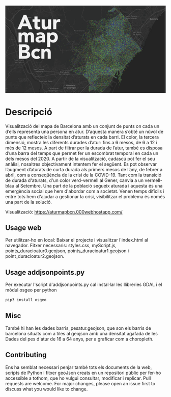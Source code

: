 ![alt text](https://github.com/joanmaller/dataviz2020/blob/master/AturMapBcn.png?raw=true)

# Descripció

Visualització del mapa de Barcelona amb un conjunt de punts on cada un d’ells representa una persona en atur. D’aquesta manera s’obté un núvol de punts que reflecteix la densitat d’aturats en cada barri.  El color, la tercera dimensió, mostra les diferents durades d’atur: fins a 6 mesos, de 6 a 12 i més de 12 mesos. A part de filtrar per la durada de l’atur, també es disposa d’una barra del temps que permet fer un escombrat temporal en cada un dels mesos del 2020. A partir de la visualització, cadascú pot fer el seu anàlisi, nosaltres objectivament intentem fer el següent. Es pot observar l’augment d’aturats de curta durada als primers mesos de l’any, de febrer a abril, com a conseqüència de la crisi de la COVID-19. Tant com la transició de durada d'aturats,  d'un color verd-vermell al Gener, canvia a un vermell-blau al Setembre. Una part de la població segueix aturada i aquesta és una emergència social que hem d'abordar com a societat. Venen temps difícils i entre tots hem d'ajudar a gestionar la crisi, visibilitzar el problema és només una part de la solució. 

Visualització: https://aturmapbcn.000webhostapp.com/



## Usage web

Per utilitzar-ho en local:
Baixar el projecte i visualitzar l'index.html al navegador. 
Fitxer necessaris: styles.css, myScript.js, points_duracioatur0.geojson, points_duracioatur1.geojson i point_duracioatur2.geojson.


## Usage addjsonpoints.py
Per executar l'script d'addjsonpoints.py cal instal·lar les llibreries GDAL i el mòdul osgeo per python
```bash
pip3 install osgeo

```

## Misc
També hi han les dades barris_pesatur.geojson, que son els barris de barcelona situats com a tiles al geojson amb una densitat agafada de les Dades del pes d'atur de 16 a 64 anys, per a graficar com a choropleth.

## Contributing
Ens ha semblat necessari penjar també tots els documents de la web, scripts de Python i fitxer geoJson creats en un repositori públic per fer-ho accessible a tothom, que ho vulgui consultar, modificar i replicar. Pull requests are welcome. For major changes, please open an issue first to discuss what you would like to change. 



